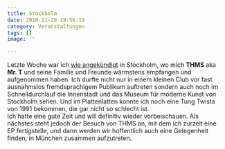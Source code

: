 ```yaml
---
title: Stockholm
date: 2010-11-29 19:56:19
category: Veranstaltungen
tags: []
image: ''

---
```


Letzte Woche war ich [wie angekündigt](http://www.misantropolis.de/2010/11/live-from-stockholm/) in Stockholm, wo mich **THMS** aka **Mr. T** und seine Familie und Freunde wärmstens empfangen und aufgenommen haben. Ich durfte nicht nur in einem kleinen Club vor fast ausnahmslos fremdsprachigem Publikum auftreten sondern auch noch im Schnelldurchlauf die Innenstadt und das Museum für moderne Kunst von Stockholm sehen. Und im Plattenlatten konnte ich noch eine Tung Twista von 1991 bekommen, die gar nicht so schlecht ist.  
Ich hatte eine gute Zeit und will definitiv wieder vorbeischauen. Als nächstes steht jedoch der Besuch von THMS an, mit dem ich zurzeit eine EP fertigstelle, und dann werden wir hoffentlich auch eine Gelegenheit finden, in München zusammen aufzutreten.
